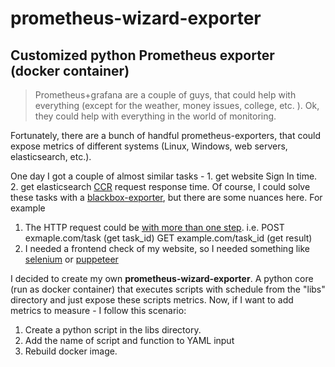 # prometheus-wizard-exporter
## Customized python Prometheus exporter (docker container)


> Prometheus+grafana are a couple of guys, that could help with everything (except for the weather, money issues, college, etc. ). Ok, they could help with everything in the world of monitoring.

Fortunately, there are a bunch of handful prometheus-exporters, that could expose metrics of different systems (Linux, Windows, web servers, elasticsearch, etc.).

One day I got a couple of almost similar tasks - 1. get website Sign In time. 2. get elasticsearch [CCR](https://www.elastic.co/guide/en/elasticsearch/reference/current/ccr-get-stats.html) request response time.
Of course, I could solve these tasks with a [blackbox-exporter](https://github.com/prometheus/blackbox_exporter), but there are some nuances here. For example
1. The HTTP request could be [with more than one step](https://www.elastic.co/guide/en/elasticsearch/reference/current/tasks.html). i.e. POST exmaple.com/task (get task_id) GET example.com/task_id (get result)
2. I needed a frontend check of my website, so I needed something like [selenium](https://github.com/SeleniumHQ/selenium) or [puppeteer](https://github.com/puppeteer/puppeteer)

I decided to create my own <b>prometheus-wizard-exporter</b>. A python core (run as docker container) that executes scripts with schedule from the "libs" directory and just expose these scripts metrics. Now, if I want to add metrics to measure - I follow this scenario:

1. Create a python script in the libs directory.
2. Add the name of script and function to YAML input
3. Rebuild docker image.
